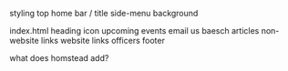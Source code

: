 styling
	top home bar / title
	side-menu
	background

index.html
    heading
    icon
    upcoming events
    email us
    baesch articles
    non-website links
    website links
    officers
    footer

what does homstead add?